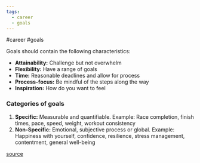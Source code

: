 ```yaml
---
tags:
  - career
  - goals
---
```

#career #goals 

Goals should contain the following characteristics:
-   **Attainability:** Challenge but not overwhelm
-   **Flexibility:** Have a range of goals
-   **Time:** Reasonable deadlines and allow for process
-   **Process-focus:** Be mindful of the steps along the way
-   **Inspiration:** How do you want to feel


### Categories of goals

1.  **Specific:** Measurable and quantifiable. Example: Race completion, finish times, pace, speed, weight, workout consistency
2.  **Non-Specific:** Emotional, subjective process or global. Example: Happiness with yourself, confidence, resilience, stress management, contentment, general well-being

[source](https://www.trainingpeaks.com/blog/how-to-set-real-goals-for-your-next-season/)
